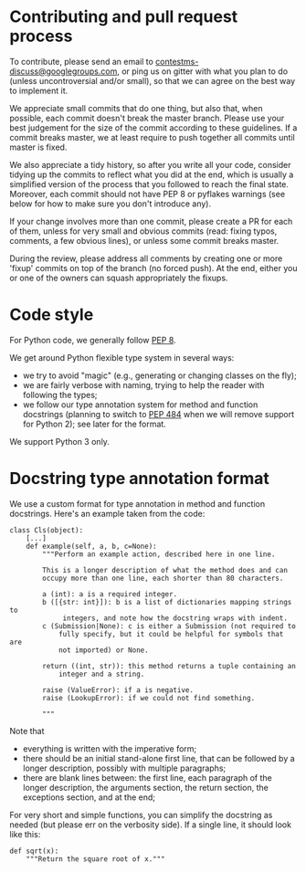 # Contributing and pull request process

To contribute, please send an email to contestms-discuss@googlegroups.com, or ping us on gitter with what you plan to do (unless uncontroversial and/or small), so that we can agree on the best way to implement it.

We appreciate small commits that do one thing, but also that, when possible, each commit doesn't break the master branch. Please use your best judgement for the size of the commit according to these guidelines. If a commit breaks master, we at least require to push together all commits until master is fixed.

We also appreciate a tidy history, so after you write all your code, consider tidying up the commits to reflect what you did at the end, which is usually a simplified version of the process that you followed to reach the final state. Moreover, each commit should not have PEP 8 or pyflakes warnings (see below for how to make sure you don't introduce any).

If your change involves more than one commit, please create a PR for each of them, unless for very small and obvious commits (read: fixing typos, comments, a few obvious lines), or unless some commit breaks master.

During the review, please address all comments by creating one or more 'fixup' commits on top of the branch (no forced push). At the end, either you or one of the owners can squash appropriately the fixups.

# Code style

For Python code, we generally follow [PEP 8](https://www.python.org/dev/peps/pep-0008/).

We get around Python flexible type system in several ways:
* we try to avoid "magic" (e.g., generating or changing classes on the fly);
* we are fairly verbose with naming, trying to help the reader with following the types;
* we follow our type annotation system for method and function docstrings (planning to switch to [PEP 484](https://www.python.org/dev/peps/pep-0484/) when we will remove support for Python 2); see later for the format.

We support Python 3 only.

# Docstring type annotation format

We use a custom format for type annotation in method and function docstrings. Here's an example taken from the code:

```
class Cls(object):
    [...]
    def example(self, a, b, c=None):
        """Perform an example action, described here in one line.

        This is a longer description of what the method does and can
        occupy more than one line, each shorter than 80 characters.

        a (int): a is a required integer.
        b ([{str: int}]): b is a list of dictionaries mapping strings to
             integers, and note how the docstring wraps with indent.
        c (Submission|None): c is either a Submission (not required to
            fully specify, but it could be helpful for symbols that are
            not imported) or None.

        return ((int, str)): this method returns a tuple containing an
            integer and a string.

        raise (ValueError): if a is negative.
        raise (LookupError): if we could not find something.

        """
```

Note that
* everything is written with the imperative form;
* there should be an initial stand-alone first line, that can be followed by a longer description, possibly with multiple paragraphs;
* there are blank lines between: the first line, each paragraph of the longer description, the arguments section, the return section, the exceptions section, and at the end;

For very short and simple functions, you can simplify the docstring as needed (but please err on the verbosity side). If a single line, it should look like this:

```
def sqrt(x):
    """Return the square root of x."""
```
